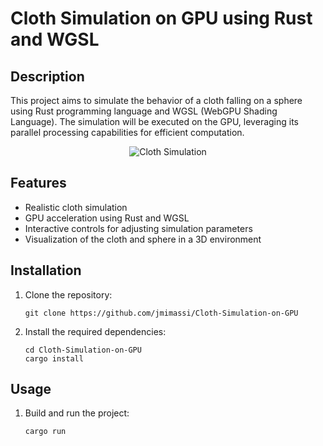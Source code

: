 # Cloth Simulation on GPU using Rust and WGSL

## Description

This project aims to simulate the behavior of a cloth falling on a sphere using Rust programming language and WGSL (WebGPU Shading Language). The simulation will be executed on the GPU, leveraging its parallel processing capabilities for efficient computation.

<div align="center">
    <img src="Cloth-Simulation-on-GPU/cloth_falling.gif" alt="Cloth Simulation">
</div>

## Features

- Realistic cloth simulation
- GPU acceleration using Rust and WGSL
- Interactive controls for adjusting simulation parameters
- Visualization of the cloth and sphere in a 3D environment

## Installation

1. Clone the repository:

    ```shell
    git clone https://github.com/jmimassi/Cloth-Simulation-on-GPU
    ```

2. Install the required dependencies:

    ```shell
    cd Cloth-Simulation-on-GPU
    cargo install
    ```

## Usage

1. Build and run the project:

    ```shell
    cargo run
    ```